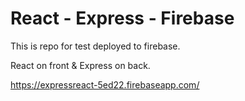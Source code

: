 # React - Express - Firebase

This is repo for test deployed to firebase.

React on front & Express on back.

https://expressreact-5ed22.firebaseapp.com/
